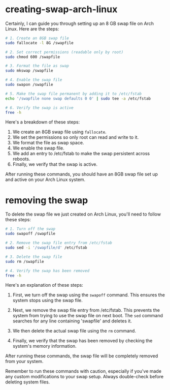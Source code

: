 # creating-swap-arch-linux
Certainly, I can guide you through setting up an 8 GB swap file on Arch Linux. Here are the steps:



```bash
# 1. Create an 8GB swap file
sudo fallocate -l 8G /swapfile

# 2. Set correct permissions (readable only by root)
sudo chmod 600 /swapfile

# 3. Format the file as swap
sudo mkswap /swapfile

# 4. Enable the swap file
sudo swapon /swapfile

# 5. Make the swap file permanent by adding it to /etc/fstab
echo '/swapfile none swap defaults 0 0' | sudo tee -a /etc/fstab

# 6. Verify the swap is active
free -h

```

Here's a breakdown of these steps:

1. We create an 8GB swap file using `fallocate`.
2. We set the permissions so only root can read and write to it.
3. We format the file as swap space.
4. We enable the swap file.
5. We add an entry to /etc/fstab to make the swap persistent across reboots.
6. Finally, we verify that the swap is active.

After running these commands, you should have an 8GB swap file set up and active on your Arch Linux system.


# removing the swap 
To delete the swap file we just created on Arch Linux, you'll need to follow these steps:



```bash
# 1. Turn off the swap
sudo swapoff /swapfile

# 2. Remove the swap file entry from /etc/fstab
sudo sed -i '/swapfile/d' /etc/fstab

# 3. Delete the swap file
sudo rm /swapfile

# 4. Verify the swap has been removed
free -h

```

Here's an explanation of these steps:

1. First, we turn off the swap using the `swapoff` command. This ensures the system stops using the swap file.

2. Next, we remove the swap file entry from /etc/fstab. This prevents the system from trying to use the swap file on next boot. The `sed` command searches for any line containing 'swapfile' and deletes it.

3. We then delete the actual swap file using the `rm` command.

4. Finally, we verify that the swap has been removed by checking the system's memory information.

After running these commands, the swap file will be completely removed from your system.

Remember to run these commands with caution, especially if you've made any custom modifications to your swap setup. Always double-check before deleting system files.
